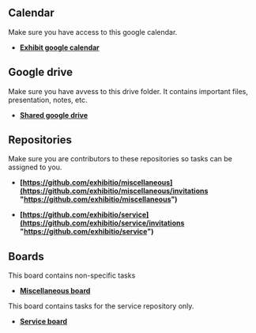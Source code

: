 ## Calendar
Make sure you have access to this google calendar.
- **[Exhibit google calendar](https://calendar.google.com/calendar/r?cid=NWNmcWVqNDA4cTJtMnJ0Zm9qZ2xnMXQzaWNAZ3JvdXAuY2FsZW5kYXIuZ29vZ2xlLmNvbQ "Exhibit google calendar")**

## Google drive
Make sure you have avvess to this drive folder. It contains important files, presentation, notes, etc.
- **[Shared google drive](https://drive.google.com/drive/folders/1oEgqkGCp4OvUPrWBbSoArQ3j3EnmpVbA?usp=sharing "Shared google drive")**

## Repositories
Make sure you are contributors to these repositories so tasks can be assigned to you.
- **[https://github.com/exhibitio/miscellaneous](https://github.com/exhibitio/miscellaneous/invitations "https://github.com/exhibitio/miscellaneous")**

- **[https://github.com/exhibitio/service](https://github.com/exhibitio/service/invitations "https://github.com/exhibitio/service")**

## Boards
This board contains non-specific tasks
- **[Miscellaneous board](https://github.com/users/exhibitio/projects/1 "Miscellaneous board")**

This board contains tasks for the service repository only.
- **[Service board](https://github.com/exhibitio/service/projects/1 "Service board")**


